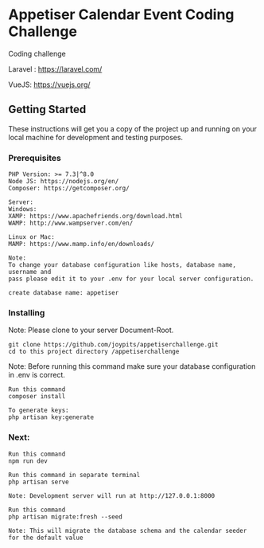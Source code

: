 # Appetiser Calendar Event Coding Challenge
Coding challenge

Laravel : https://laravel.com/

VueJS: https://vuejs.org/

## Getting Started

These instructions will get you a copy of the project up and running on your local machine for development and testing purposes.


### Prerequisites

```
PHP Version: >= 7.3|^8.0
Node JS: https://nodejs.org/en/
Composer: https://getcomposer.org/

Server: 
Windows: 
XAMP: https://www.apachefriends.org/download.html
WAMP: http://www.wampserver.com/en/

Linux or Mac:
MAMP: https://www.mamp.info/en/downloads/
```

```
Note: 
To change your database configuration like hosts, database name, username and 
pass please edit it to your .env for your local server configuration.

create database name: appetiser
```

### Installing

Note: Please clone to your server Document-Root.
```
git clone https://github.com/joypits/appetiserchallenge.git
cd to this project directory /appetiserchallenge
```

Note:
Before running this command make sure your database configuration in .env is correct.

```
Run this command
composer install

To generate keys:
php artisan key:generate

```

### Next:

```
Run this command
npm run dev
```

```
Run this command in separate terminal
php artisan serve

Note: Development server will run at http://127.0.0.1:8000
```

```
Run this command
php artisan migrate:fresh --seed

Note: This will migrate the database schema and the calendar seeder for the default value
```
